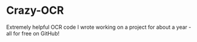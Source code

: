 # Crazy-OCR
Extremely helpful OCR code I wrote working on a project for about a year - all for free on GitHub!
